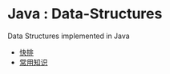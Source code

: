 #  Java : Data-Structures
Data Structures implemented in Java


- [快排](src/com/learn/sorts/QuickSort.java)  
- [常用知识](docs/Summary.md)

